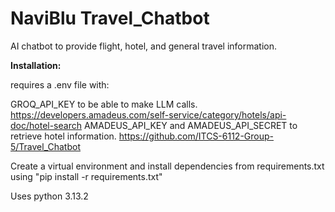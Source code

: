 # NaviBlu Travel_Chatbot
AI chatbot to provide flight, hotel, and general travel information.

**Installation:**

requires a .env file with:

GROQ_API_KEY to be able to make LLM calls. https://developers.amadeus.com/self-service/category/hotels/api-doc/hotel-search
AMADEUS_API_KEY and AMADEUS_API_SECRET to retrieve hotel information. https://github.com/ITCS-6112-Group-5/Travel_Chatbot

Create a virtual environment and install dependencies from requirements.txt using "pip install -r requirements.txt"

Uses python 3.13.2
